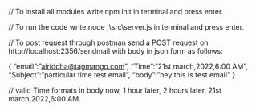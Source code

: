 // To install all modules
write npm init in terminal and press enter.

// To run the code
write node .\src\server.js in terminal and press enter.

// To post request through postman
send a POST request on http://localhost:2356/sendmail with body in json form as follows:

{
“email”:”airiddha@tagmango.com”,
“Time”:”21st march,2022,6:00 AM”,
“Subject”:”particular time test email”,
“body”:”hey this is test email”
}

// valid Time formats in body
now, 1 hour later, 2 hours later, 21st march,2022,6:00 AM.
